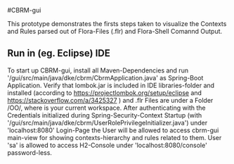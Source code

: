 #CBRM-gui

This prototype demonstrates the firsts steps taken to visualize the Contexts and Rules parsed out of Flora-Files (.flr) and Flora-Shell Comannd Output. 

## Run in (eg. Eclipse) IDE 
To start up CBRM-gui, install all Maven-Dependencies and run '/gui/src/main/java/dke/cbrm/CbrmApplication.java' as Spring-Boot Application. Verify that lombok.jar is included in IDE libraries-folder and installed (according to https://projectlombok.org/setup/eclipse and https://stackoverflow.com/a/3425327 ) and .flr Files are under a Folder <ws>/OO/, where <ws> is your current workspace. After authenticating with the Credentials initialized during Spring-Security-Context Startup (with '/gui/src/main/java/dke/cbrm/UserRolePrivilegeInitializer.java') under 'localhost:8080' Login-Page the User will be allowed to access cbrm-gui main-view for showing contexts-hierarchy and rules related to them. User 'sa' is allowed to access H2-Console under 'localhost:8080/console' password-less.